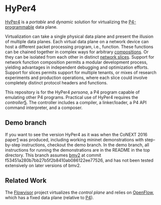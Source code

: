 # HyPer4

[HyPer4][1] is a *portable* and *dynamic* solution for virtualizing the [P4-programmable][2] data plane.

Virtualization can take a single physical data plane and present the illusion of multiple data planes.  Each virtual data plane on a network device can host a different packet processing program, i.e., function.  These functions can be chained together in complex ways for arbitrary [compositions][3].  Or they can be isolated from each other in distinct [network slices][4].  Support for network function composition permits a modular development process, yielding advantages in independent debugging and optimization efforts.  Support for slices permits support for multiple tenants, or mixes of research experiments and production operations, where each slice could involve completely distinct protocol headers and functions.

This repository is for the HyPer4 *persona*, a P4 program capable of emulating other P4 programs.
Practical use of HyPer4 requires the *controller*[5].  The controller includes a compiler, a linker/loader, a P4 API command interpreter, and a composer.

## Demo branch

If you want to see the version HyPer4 as it was when the CoNEXT 2016 paper[1] was produced, including working mininet demonstrations with step-by-step instructions, checkout the demo branch.  In the demo branch, all instructions for running the demonstrations are in the README in the top directory.  This branch assumes [bmv2][6] at commit f53451a280b7bb27b5f2b8410ab086122ee77526, and has not been tested extensively on later versions of bmv2.

## Related Work

The [Flowvisor][4] project virtualizes the *control plane* and relies on [OpenFlow][7], which has a fixed data plane (relative to [P4][2]).

[References]: #

[1]: http://dl.acm.org/citation.cfm?id=2999607 "HyPer4: Using P4 to Virtualize the Programmable Data Plane"
[2]: http://arxiv.org/pdf/1312.1719.pdf "P4: Programming Protocol Independent Packet Processors"
[3]: https://www.usenix.org/system/files/conference/nsdi13/nsdi13-final232.pdf "Composing Software Defined Networks"
[4]: http://archive.openflow.org/downloads/technicalreports/openflow-tr-2009-1-flowvisor.pdf "FlowVisor: A Network Virtualization Layer"
[5]: git@gitlab.flux.utah.edu:hp4/hp4-ctrl.git "HyPer4 Controller"
[6]: https://github.com/p4lang/behavioral-model/ "Behavioral Model Repository"
[7]: http://www3.cs.stonybrook.edu/~vyas/teaching/CSE_534/Spring13/papers/OpenFlow.pdf "OpenFlow: Enabling Innovation in Campus Networks"
